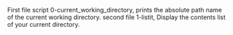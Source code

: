 First file script 0-current_working_directory, prints the absolute path name of the current working directory.
second file 1-listit, Display the contents list of your current directory.

